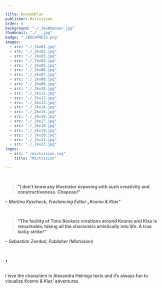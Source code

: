 ```yaml
---

title: Kosmo&Klax
publisher: Mixtvision
order: 4
background: "./_2kx0banner.jpg"
thumbnail: "./__.jpg"
badge: "./BUCHPREIS.png"
images: 
  - src: "./_2kx01.jpg"
  - src: "./_2kx02.jpg"
  - src: "./_2kx03.jpg"
  - src: "./_2kx04.jpg"
  - src: "./_2kx05.jpg"
  - src: "./_2kx06.jpg"
  - src: "./_2kx07.jpg"
  - src: "./_2kx08.jpg"
  - src: "./_2kx09.jpg"
  - src: "./_2kx10.jpg"
  - src: "./_2kx11.jpg"
  - src: "./_2kx12.jpg"
  - src: "./_2kx13.jpg"
  - src: "./_2kx14.jpg"
  - src: "./_2kx15.jpg"
  - src: "./_2kx16.jpg"
  - src: "./_2kx17.jpg"
  - src: "./_2kx18.jpg"
  - src: "./_2kx19.jpg"
  - src: "./_2kx20.jpg"
  - src: "./_2kx21.jpg"
  - src: "./_2kx23.jpg"
logos: 
  - src: "./mixtvision.svg"
    title: "Mixtvision"

---
```


<br> 

> **"I don’t know any illustrator exposing with such creativity and constructiveness. Chapeau!"**

*– Martina Kuscheck, Freelancing Editor „Kosmo & Klax“*

<br>

> **"The facility of Timo Beckers creations around Kosmo and Klax is remarkable, taking all the characters artistically into life. A true lucky strike!“**  

*– Sebastian Zembol, Publisher (Mixtvision)*


<br>

• 

<br>
I love the characters in Alexandra Helmigs texts and it’s always fun to visualize Kosmo & Klax’ adventures.
